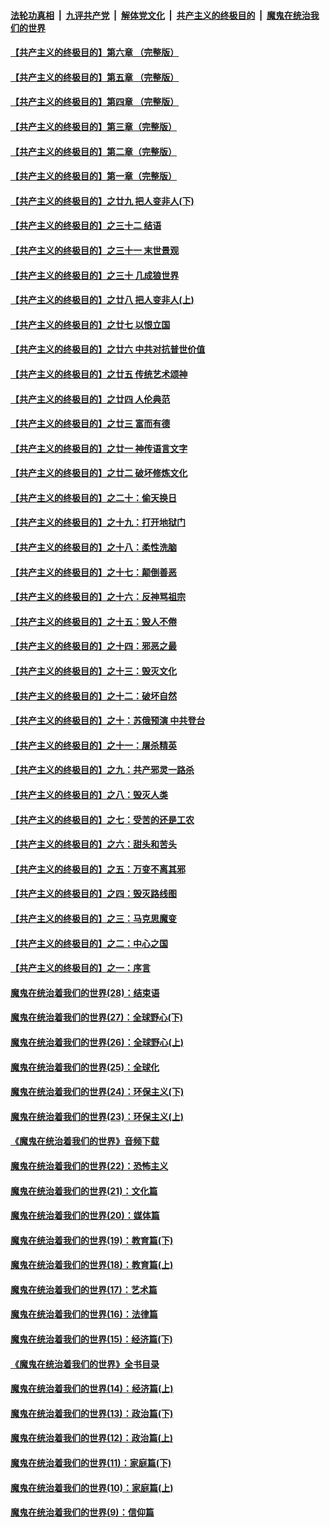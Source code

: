 

####  [法轮功真相](../../../../basic/blob/master/README.md?t=06241531) &nbsp;|&nbsp; [九评共产党](../../../../9ping.md/blob/master/README.md?t=06241531) &nbsp;|&nbsp; [解体党文化](../../../../jtdwh.md/blob/master/README.md?t=06241531)  &nbsp;|&nbsp; [共产主义的终极目的](../../../../gczydzjmd.md/blob/master/README.md?t=06241531) &nbsp;|&nbsp; [魔鬼在统治我们的世界](../../../../mgztzwmdsj.md/blob/master/README.md?t=06241531) 

#### [【共产主义的终极目的】第六章 （完整版）](../pages/nsc422/n11428913.md?t=06241531) 

#### [【共产主义的终极目的】第五章 （完整版）](../pages/nsc422/n11428912.md?t=06241531) 

#### [【共产主义的终极目的】第四章 （完整版）](../pages/nsc422/n11428907.md?t=06241531) 

#### [【共产主义的终极目的】第三章（完整版）](../pages/nsc422/n11428848.md?t=06241531) 

#### [【共产主义的终极目的】第二章（完整版）](../pages/nsc422/n11428831.md?t=06241531) 

#### [【共产主义的终极目的】第一章（完整版）](../pages/nsc422/n11417651.md?t=06241531) 

#### [【共产主义的终极目的】之廿九 把人变非人(下)](../pages/nsc422/n11344140.md?t=06241531) 

#### [【共产主义的终极目的】之三十二 结语](../pages/nsc422/n11360535.md?t=06241531) 

#### [【共产主义的终极目的】之三十一 末世景观](../pages/nsc422/n11351129.md?t=06241531) 

#### [【共产主义的终极目的】之三十 几成狼世界](../pages/nsc422/n11348280.md?t=06241531) 

#### [【共产主义的终极目的】之廿八 把人变非人(上)](../pages/nsc422/n11340492.md?t=06241531) 

#### [【共产主义的终极目的】之廿七 以恨立国](../pages/nsc422/n11336944.md?t=06241531) 

#### [【共产主义的终极目的】之廿六 中共对抗普世价值](../pages/nsc422/n11324785.md?t=06241531) 

#### [【共产主义的终极目的】之廿五 传统艺术颂神](../pages/nsc422/n11296396.md?t=06241531) 

#### [【共产主义的终极目的】之廿四 人伦典范](../pages/nsc422/n11296397.md?t=06241531) 

#### [【共产主义的终极目的】之廿三 富而有德](../pages/nsc422/n11283598.md?t=06241531) 

#### [【共产主义的终极目的】之廿一 神传语言文字](../pages/nsc422/n11263265.md?t=06241531) 

#### [【共产主义的终极目的】之廿二 破坏修炼文化](../pages/nsc422/n11245728.md?t=06241531) 

#### [【共产主义的终极目的】之二十：偷天换日](../pages/nsc422/n11238846.md?t=06241531) 

#### [【共产主义的终极目的】之十九：打开地狱门](../pages/nsc422/n11206376.md?t=06241531) 

#### [【共产主义的终极目的】之十八：柔性洗脑](../pages/nsc422/n11199994.md?t=06241531) 

#### [【共产主义的终极目的】之十七：颠倒善恶](../pages/nsc422/n11179782.md?t=06241531) 

#### [【共产主义的终极目的】之十六：反神骂祖宗](../pages/nsc422/n11166798.md?t=06241531) 

#### [【共产主义的终极目的】之十五：毁人不倦](../pages/nsc422/n11166792.md?t=06241531) 

#### [【共产主义的终极目的】之十四：邪恶之最](../pages/nsc422/n11150249.md?t=06241531) 

#### [【共产主义的终极目的】之十三：毁灭文化](../pages/nsc422/n11135227.md?t=06241531) 

#### [【共产主义的终极目的】之十二：破坏自然](../pages/nsc422/n11135214.md?t=06241531) 

#### [【共产主义的终极目的】之十：苏俄预演 中共登台](../pages/nsc422/n11118424.md?t=06241531) 

#### [【共产主义的终极目的】之十一：屠杀精英](../pages/nsc422/n11118442.md?t=06241531) 

#### [【共产主义的终极目的】之九：共产邪灵一路杀](../pages/nsc422/n11114139.md?t=06241531) 

#### [【共产主义的终极目的】之八：毁灭人类](../pages/nsc422/n11108503.md?t=06241531) 

#### [【共产主义的终极目的】之七：受苦的还是工农](../pages/nsc422/n11101809.md?t=06241531) 

#### [【共产主义的终极目的】之六：甜头和苦头](../pages/nsc422/n11096971.md?t=06241531) 

#### [【共产主义的终极目的】之五：万变不离其邪](../pages/nsc422/n11091285.md?t=06241531) 

#### [【共产主义的终极目的】之四：毁灭路线图](../pages/nsc422/n11086284.md?t=06241531) 

#### [【共产主义的终极目的】之三：马克思魔变](../pages/nsc422/n11061941.md?t=06241531) 

#### [【共产主义的终极目的】之二：中心之国](../pages/nsc422/n11047728.md?t=06241531) 

#### [【共产主义的终极目的】之一：序言](../pages/nsc422/n11086077.md?t=06241531) 

#### [魔鬼在统治着我们的世界(28)：结束语](../pages/nsc422/n10936246.md?t=06241531) 

#### [魔鬼在统治着我们的世界(27)：全球野心(下)](../pages/nsc422/n10928319.md?t=06241531) 

#### [魔鬼在统治着我们的世界(26)：全球野心(上)](../pages/nsc422/n10900318.md?t=06241531) 

#### [魔鬼在统治着我们的世界(25)：全球化](../pages/nsc422/n10788205.md?t=06241531) 

#### [魔鬼在统治着我们的世界(24)：环保主义(下)](../pages/nsc422/n10695307.md?t=06241531) 

#### [魔鬼在统治着我们的世界(23)：环保主义(上)](../pages/nsc422/n10688613.md?t=06241531) 

#### [《魔鬼在统治着我们的世界》音频下载](../pages/nsc422/n10635553.md?t=06241531) 

#### [魔鬼在统治着我们的世界(22)：恐怖主义](../pages/nsc422/n10614727.md?t=06241531) 

#### [魔鬼在统治着我们的世界(21)：文化篇](../pages/nsc422/n10597706.md?t=06241531) 

#### [魔鬼在统治着我们的世界(20)：媒体篇](../pages/nsc422/n10586579.md?t=06241531) 

#### [魔鬼在统治着我们的世界(19)：教育篇(下)](../pages/nsc422/n10564808.md?t=06241531) 

#### [魔鬼在统治着我们的世界(18)：教育篇(上)](../pages/nsc422/n10526970.md?t=06241531) 

#### [魔鬼在统治着我们的世界(17)：艺术篇](../pages/nsc422/n10499093.md?t=06241531) 

#### [魔鬼在统治着我们的世界(16)：法律篇](../pages/nsc422/n10485969.md?t=06241531) 

#### [魔鬼在统治着我们的世界(15)：经济篇(下)](../pages/nsc422/n10469975.md?t=06241531) 

#### [《魔鬼在统治着我们的世界》全书目录](../pages/nsc422/n10464261.md?t=06241531) 

#### [魔鬼在统治着我们的世界(14)：经济篇(上)](../pages/nsc422/n10457370.md?t=06241531) 

#### [魔鬼在统治着我们的世界(13)：政治篇(下)](../pages/nsc422/n10448270.md?t=06241531) 

#### [魔鬼在统治着我们的世界(12)：政治篇(上)](../pages/nsc422/n10444576.md?t=06241531) 

#### [魔鬼在统治着我们的世界(11)：家庭篇(下)](../pages/nsc422/n10440961.md?t=06241531) 

#### [魔鬼在统治着我们的世界(10)：家庭篇(上)](../pages/nsc422/n10435448.md?t=06241531) 

#### [魔鬼在统治着我们的世界(9)：信仰篇](../pages/nsc422/n10432159.md?t=06241531) 

